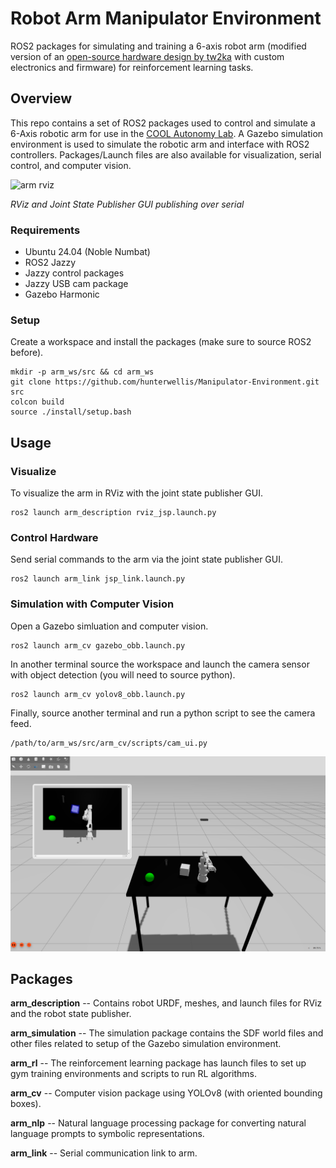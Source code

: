 # Robot Arm Manipulator Environment

ROS2 packages for simulating and training a 6-axis robot arm (modified version of an [open-source hardware design by tw2ka](https://www.dropbox.com/scl/fi/mgowac0a7bwx7u2pcz12b/Arduino-robot-arm-files-step.zip?rlkey=3cpy6x4wcpfr1s548s7qxxex5&e=2&dl=0) with custom electronics and firmware) for reinforcement learning tasks.

## Overview
This repo contains a set of ROS2 packages used to control and simulate a 6-Axis robotic arm for use in the [COOL Autonomy Lab](https://coolautonomylab.github.io/). A Gazebo simulation environment is used to simulate the robotic arm and interface with ROS2 controllers. Packages/Launch files are also available for visualization, serial control, and computer vision.

![arm rviz](./images/jsp_demo.gif)

_RViz and Joint State Publisher GUI publishing over serial_

### Requirements
- Ubuntu 24.04 (Noble Numbat)
- ROS2 Jazzy
- Jazzy control packages
- Jazzy USB cam package
- Gazebo Harmonic

### Setup
Create a workspace and install the packages (make sure to source ROS2 before).
```
mkdir -p arm_ws/src && cd arm_ws
git clone https://github.com/hunterwellis/Manipulator-Environment.git src
colcon build
source ./install/setup.bash
```

## Usage

### Visualize
To visualize the arm in RViz with the joint state publisher GUI.
```
ros2 launch arm_description rviz_jsp.launch.py
```
### Control Hardware
Send serial commands to the arm via the joint state publisher GUI.
```
ros2 launch arm_link jsp_link.launch.py
```

### Simulation with Computer Vision
Open a Gazebo simluation and computer vision.
```
ros2 launch arm_cv gazebo_obb.launch.py
```
In another terminal source the workspace and launch the camera sensor with object detection (you will need to source python).
```
ros2 launch arm_cv yolov8_obb.launch.py
```
Finally, source another terminal and run a python script to see the camera feed.
```
/path/to/arm_ws/src/arm_cv/scripts/cam_ui.py
```
![arm rviz](./images/arm_gazebo.png)

## Packages
**arm_description**
 -- Contains robot URDF, meshes, and launch files for RViz and the robot state publisher.

**arm_simulation**
-- The simulation package contains the SDF world files and other files related to setup of the Gazebo simulation environment.

**arm_rl** 
-- The reinforcement learning package has launch files to set up gym training environments and scripts to run RL algorithms.

**arm_cv** 
-- Computer vision package using YOLOv8 (with oriented bounding boxes). 

**arm_nlp** 
-- Natural language processing package for converting natural language prompts to symbolic representations.

**arm_link**
-- Serial communication link to arm.

